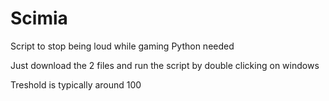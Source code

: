 # Scimia
Script to stop being loud while gaming
Python needed

Just download the 2 files and run the script by double clicking on windows

Treshold is typically around 100
